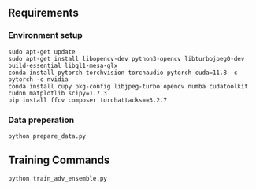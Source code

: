 ## Requirements 
### Environment setup
```
sudo apt-get update
sudo apt-get install libopencv-dev python3-opencv libturbojpeg0-dev build-essential libgl1-mesa-glx
conda install pytorch torchvision torchaudio pytorch-cuda=11.8 -c pytorch -c nvidia
conda install cupy pkg-config libjpeg-turbo opencv numba cudatoolkit cudnn matplotlib scipy=1.7.3
pip install ffcv composer torchattacks==3.2.7
```
### Data preperation
```
python prepare_data.py
```
## Training Commands
```
python train_adv_ensemble.py
```
